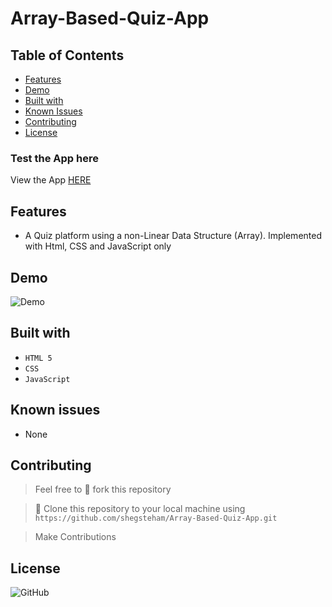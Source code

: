 # Array-Based-Quiz-App

## Table of Contents

* [Features](#Features)
* [Demo](#demo)
* [Built with](#built-with)
* [Known Issues](#Known-issues)
* [Contributing](#contributing)
* [License](#License)

### Test the App here
View the App [HERE](https://shegsteham.github.io/Array-Based-Quiz-App/)

## Features

- A Quiz platform using a non-Linear Data Structure (Array). Implemented with Html, CSS and JavaScript only 

## Demo
![Demo](https://user-images.githubusercontent.com/25525765/60132522-f3f2a000-979b-11e9-9add-0e84d0e9e84a.gif)

## Built with
- `HTML 5`
- `CSS`
- `JavaScript`

## Known issues
- None

## Contributing
>  Feel free to 🍴 fork this repository

>  👯 Clone this repository to your local machine using `https://github.com/shegsteham/Array-Based-Quiz-App.git`

> Make Contributions

## License
![GitHub](https://img.shields.io/github/license/mashape/apistatus.svg)
